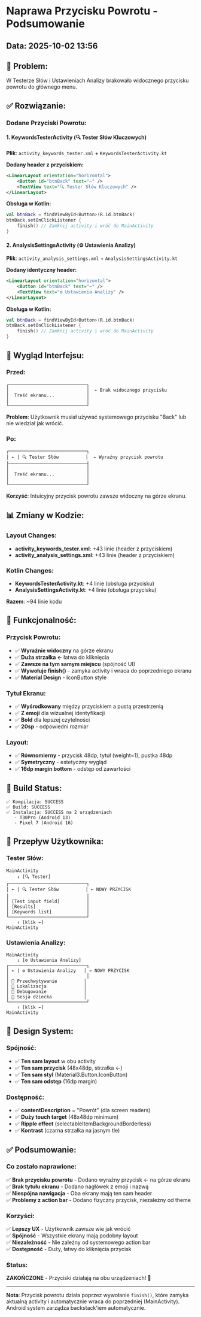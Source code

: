 # Naprawa Przycisku Powrotu - Podsumowanie

## Data: 2025-10-02 13:56

## 🎯 Problem:
W Testerze Słów i Ustawieniach Analizy brakowało widocznego przycisku powrotu do głównego menu.

## ✅ Rozwiązanie:

### Dodane Przyciski Powrotu:

#### 1. **KeywordsTesterActivity** (🔍 Tester Słów Kluczowych)
**Plik**: `activity_keywords_tester.xml` + `KeywordsTesterActivity.kt`

**Dodany header z przyciskiem:**
```xml
<LinearLayout orientation="horizontal">
    <Button id="btnBack" text="←" />
    <TextView text="🔍 Tester Słów Kluczowych" />
</LinearLayout>
```

**Obsługa w Kotlin:**
```kotlin
val btnBack = findViewById<Button>(R.id.btnBack)
btnBack.setOnClickListener {
    finish() // Zamknij activity i wróć do MainActivity
}
```

#### 2. **AnalysisSettingsActivity** (⚙️ Ustawienia Analizy)
**Plik**: `activity_analysis_settings.xml` + `AnalysisSettingsActivity.kt`

**Dodany identyczny header:**
```xml
<LinearLayout orientation="horizontal">
    <Button id="btnBack" text="←" />
    <TextView text="⚙️ Ustawienia Analizy" />
</LinearLayout>
```

**Obsługa w Kotlin:**
```kotlin
val btnBack = findViewById<Button>(R.id.btnBack)
btnBack.setOnClickListener {
    finish() // Zamknij activity i wróć do MainActivity
}
```

## 🎨 Wygląd Interfejsu:

### Przed:
```
┌─────────────────────────────┐
│                             │  ← Brak widocznego przycisku
│  Treść ekranu...            │
│                             │
└─────────────────────────────┘
```

**Problem**: Użytkownik musiał używać systemowego przycisku "Back" lub nie wiedział jak wrócić.

### Po:
```
┌─────────────────────────────┐
│ ← | 🔍 Tester Słów          │  ← Wyraźny przycisk powrotu
├─────────────────────────────┤
│                             │
│  Treść ekranu...            │
│                             │
└─────────────────────────────┘
```

**Korzyść**: Intuicyjny przycisk powrotu zawsze widoczny na górze ekranu.

## 📊 Zmiany w Kodzie:

### Layout Changes:
- **activity_keywords_tester.xml**: +43 linie (header z przyciskiem)
- **activity_analysis_settings.xml**: +43 linie (header z przyciskiem)

### Kotlin Changes:
- **KeywordsTesterActivity.kt**: +4 linie (obsługa przycisku)
- **AnalysisSettingsActivity.kt**: +4 linie (obsługa przycisku)

**Razem**: ~94 linie kodu

## 🎯 Funkcjonalność:

### Przycisk Powrotu:
- ✅ **Wyraźnie widoczny** na górze ekranu
- ✅ **Duża strzałka ←** łatwa do kliknięcia
- ✅ **Zawsze na tym samym miejscu** (spójność UI)
- ✅ **Wywołuje finish()** - zamyka activity i wraca do poprzedniego ekranu
- ✅ **Material Design** - IconButton style

### Tytuł Ekranu:
- ✅ **Wyśrodkowany** między przyciskiem a pustą przestrzenią
- ✅ **Z emoji** dla wizualnej identyfikacji
- ✅ **Bold** dla lepszej czytelności
- ✅ **20sp** - odpowiedni rozmiar

### Layout:
- ✅ **Równomierny** - przycisk 48dp, tytuł (weight=1), pustka 48dp
- ✅ **Symetryczny** - estetyczny wygląd
- ✅ **16dp margin bottom** - odstęp od zawartości

## 🚀 Build Status:

```
✅ Kompilacja: SUCCESS
✅ Build: SUCCESS
✅ Instalacja: SUCCESS na 2 urządzeniach
   - T30Pro (Android 13)
   - Pixel 7 (Android 16)
```

## 📱 Przepływ Użytkownika:

### Tester Słów:
```
MainActivity
    ↓ [🔍 Tester]
┌─────────────────────────────┐
│ ← | 🔍 Tester Słów          │ ← NOWY PRZYCISK
│                             │
│ [Test input field]          │
│ [Results]                   │
│ [Keywords list]             │
└─────────────────────────────┘
    ↑ [klik ←]
MainActivity
```

### Ustawienia Analizy:
```
MainActivity
    ↓ [⚙️ Ustawienia Analizy]
┌─────────────────────────────┐
│ ← | ⚙️ Ustawienia Analizy   │ ← NOWY PRZYCISK
│                             │
│ 📸 Przechwytywanie          │
│ 📍 Lokalizacja              │
│ 🐛 Debugowanie              │
│ 👶 Sesja dziecka            │
└─────────────────────────────┘
    ↑ [klik ←]
MainActivity
```

## 🎨 Design System:

### Spójność:
- ✅ **Ten sam layout** w obu activity
- ✅ **Ten sam przycisk** (48x48dp, strzałka ←)
- ✅ **Ten sam styl** (Material3.Button.IconButton)
- ✅ **Ten sam odstęp** (16dp margin)

### Dostępność:
- ✅ **contentDescription** = "Powrót" (dla screen readers)
- ✅ **Duży touch target** (48x48dp minimum)
- ✅ **Ripple effect** (selectableItemBackgroundBorderless)
- ✅ **Kontrast** (czarna strzałka na jasnym tle)

## ✅ Podsumowanie:

### Co zostało naprawione:
✅ **Brak przycisku powrotu** - Dodano wyraźny przycisk ← na górze ekranu  
✅ **Brak tytułu ekranu** - Dodano nagłówek z emoji i nazwą  
✅ **Niespójna nawigacja** - Oba ekrany mają ten sam header  
✅ **Problemy z action bar** - Dodano fizyczny przycisk, niezależny od theme  

### Korzyści:
✅ **Lepszy UX** - Użytkownik zawsze wie jak wrócić  
✅ **Spójność** - Wszystkie ekrany mają podobny layout  
✅ **Niezależność** - Nie zależny od systemowego action bar  
✅ **Dostępność** - Duży, łatwy do kliknięcia przycisk  

### Status:
**ZAKOŃCZONE** - Przyciski działają na obu urządzeniach! 🎉

---

**Nota**: Przycisk powrotu działa poprzez wywołanie `finish()`, które zamyka aktualną activity i automatycznie wraca do poprzedniej (MainActivity). Android system zarządza backstack'iem automatycznie.
